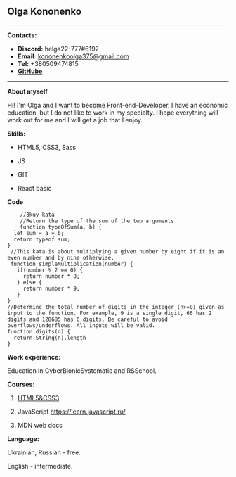 
## Olga Kononenko
****
**Contacts:**
* **Discord:** helga22-777#6192
* **Email:** kononenkoolga375@gmail.com
* **Tel:** +380509474815
* **[GitHube](https://github.com/Helga22-777)**
****
**About myself**

Hi! I'm Olga and I want to become Front-end-Developer. I have an economic education, but I do not like to work in my specialty. I hope everything will work out for me and I will get a job that I enjoy.

**Skills:**

* HTML5, CSS3, Sass

* JS

* GIT

* React basic

**Code**

```
    //8kuy kata
    //Return the type of the sum of the two arguments
    function typeOfSum(a, b) {
  let sum = a + b;
  return typeof sum;
}
 //This kata is about multiplying a given number by eight if it is an even number and by nine otherwise.
 function simpleMultiplication(number) {
   if(number % 2 == 0) {
     return number * 8;
   } else {
     return number * 9;
   }
}
//Determine the total number of digits in the integer (n>=0) given as input to the function. For example, 9 is a single digit, 66 has 2 digits and 128685 has 6 digits. Be careful to avoid overflows/underflows. All inputs will be valid.
function digits(n) {
  return String(n).length
}

```


**Work experience:**

Education in CyberBionicSystematic and RSSchool.

**Courses:**

1. [HTML5&CSS3](https://testprovider.com/ru/search-certificate/TP91383298)

2. JavaScript https://learn.javascript.ru/

3. MDN web docs

**Language:**

Ukrainian, Russian - free.

English - intermediate.